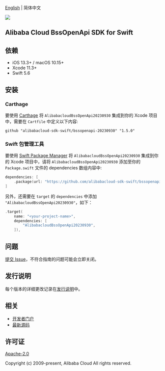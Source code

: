 [English](README.md) | 简体中文

![](https://aliyunsdk-pages.alicdn.com/icons/AlibabaCloud.svg)

## Alibaba Cloud BssOpenApi SDK for Swift

## 依赖

- iOS 13.3+ / macOS 10.15+
- Xcode 11.3+
- Swift 5.6

## 安装

### Carthage

要使用 [Carthage](https://github.com/Carthage/Carthage) 将 `AlibabacloudBssOpenApi20230930` 集成到你的 Xcode 项目中，需要在 `Cartfile` 中定义以下内容:

```ogdl
github "alibabacloud-sdk-swift/bssopenapi-20230930" "1.5.0"
```

### Swift 包管理工具

要使用 [Swift Package Manager](https://swift.org/package-manager/) 将 `AlibabacloudBssOpenApi20230930` 集成到你的 Xcode 项目中，请将 `AlibabacloudBssOpenApi20230930` 添加至你的 `Package.swift` 文件的 dependencies 数组内容中:

```swift
dependencies: [
    .package(url: "https://github.com/alibabacloud-sdk-swift/bssopenapi-20230930.git", from: "1.5.0")
]
```

另外，还需要在 `target` 的 `dependencies` 中添加 `"AlibabacloudBssOpenApi20230930"`，如下：

```swift
.target(
    name: "<your-project-name>",
    dependencies: [
        "AlibabacloudBssOpenApi20230930",
    ]),
```

## 问题

[提交 Issue](https://github.com/alibabacloud-sdk-swift/bssopenapi-20230930/issues/new)，不符合指南的问题可能会立即关闭。

## 发行说明

每个版本的详细更改记录在[发行说明](./ChangeLog.txt)中。

## 相关

* [开发者门户](https://next.api.aliyun.com/home)
* [最新源码](https://github.com/alibabacloud-sdk-swift/bssopenapi-20230930)

## 许可证

[Apache-2.0](http://www.apache.org/licenses/LICENSE-2.0)

Copyright (c) 2009-present, Alibaba Cloud All rights reserved.
